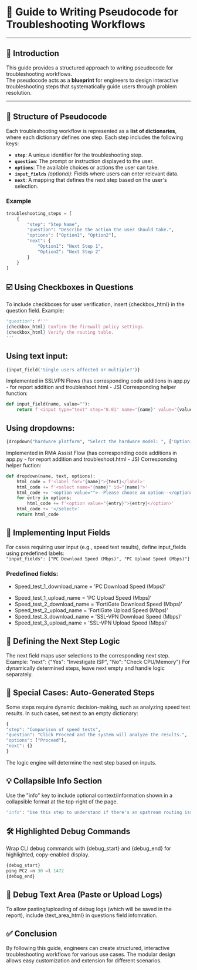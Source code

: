 # 🧭 Guide to Writing Pseudocode for Troubleshooting Workflows

---

## 📘 Introduction

This guide provides a structured approach to writing pseudocode for troubleshooting workflows.  
The pseudocode acts as a **blueprint** for engineers to design interactive troubleshooting steps that systematically guide users through problem resolution.

---

## 🧱 Structure of Pseudocode

Each troubleshooting workflow is represented as a **list of dictionaries**, where each dictionary defines one step. Each step includes the following keys:

- **`step`**: A unique identifier for the troubleshooting step.  
- **`question`**: The prompt or instruction displayed to the user.  
- **`options`**: The available choices or actions the user can take.  
- **`input_fields`** *(optional)*: Fields where users can enter relevant data.  
- **`next`**: A mapping that defines the next step based on the user's selection.

### Example


```python
troubleshooting_steps = [
    {
        "step": "Step Name",
        "question": "Describe the action the user should take.",
        "options": ["Option1", "Option2"],
        "next": {
            "Option1": "Next Step 1",
            "Option2": "Next Step 2"
        }
    }
]
```

## ☑️  Using Checkboxes in Questions 
To include checkboxes for user verification, insert {checkbox_html} in the question field. Example: 
```python
"question": f''' 
{checkbox_html} Confirm the firewall policy settings. 
{checkbox_html} Verify the routing table. 
''' 
```

## Using text input:
```python
{input_field('Single users affected or multiple?')}
```
Implemented in SSLVPN Flows (has corresponding code additions in app.py - for report addition and troubleshoot.html - JS)
Corresponding helper function:
```python
def input_field(name, value=""):
    return f'<input type="text" step="0.01" name="{name}" value="{value}" style="width: 100px; padding: 5px; margin: 5px;">'
```

## Using dropdowns:
```python
{dropdown("hardware platform", "Select the hardware model: ", ['Option1','Option2','Option3'])}
```
Implemented in RMA Assist Flow (has corresponding code additions in app.py - for report addition and troubleshoot.html - JS)
Corresponding helper fuction:
```python
def dropdown(name, text, options):
    html_code = f'<label for="{name}">{text}</label>'
    html_code += f'<select name="{name}" id="{name}">'
    html_code += '<option value="">--Please choose an option--</option>'
    for entry in options:
        html_code += f'<option value="{entry}">{entry}</option>'
    html_code += '</select>'
    return html_code
```
## 🧮 Implementing Input Fields 
For cases requiring user input (e.g., speed test results), define input_fields using predefined labels: 
<br>`"input_fields": ["PC Download Speed (Mbps)", "PC Upload Speed (Mbps)"]`
### Predefined fields: 
* Speed_test_1_download_name = 'PC Download Speed (Mbps)' 
- Speed_test_1_upload_name = 'PC Upload Speed (Mbps)' 
- Speed_test_2_download_name = 'FortiGate Download Speed (Mbps)' 
- Speed_test_2_upload_name = 'FortiGate Upload Speed (Mbps)' 
- Speed_test_3_download_name = 'SSL-VPN Download Speed (Mbps)' 
- Speed_test_3_upload_name = 'SSL-VPN Upload Speed (Mbps)' 

## 🔁  Defining the Next Step Logic 
The next field maps user selections to the corresponding next step. Example: 
"next": {"Yes": "Investigate ISP", "No": "Check CPU/Memory"} 
For dynamically determined steps, leave next empty and handle logic separately. 

## 🤖 Special Cases: Auto-Generated Steps 
Some steps require dynamic decision-making, such as analyzing speed test results. In such cases, set next to an empty dictionary: 
```python
{ 
"step": "Comparison of speed tests", 
"question": "Click Proceed and the system will analyze the results.", 
"options": ["Proceed"], 
"next": {} 
}
```
The logic engine will determine the next step based on inputs. 

## 💡 Collapsible Info Section
Use the "info" key to include optional context/information shown in a collapsible format at the top-right of the page.

```python
"info": "Use this step to understand if there's an upstream routing issue."
```

## 🛠️ Highlighted Debug Commands
Wrap CLI debug commands with {debug_start} and {debug_end} for highlighted, copy-enabled display.

```python
{debug_start}
ping PC2 –n 30 –l 1472
{debug_end}
```
## 📝 Debug Text Area (Paste or Upload Logs)
To allow pasting/uploading of debug logs (which will be saved in the report), include      {text_area_html} in questions field infomration.

## ✅ Conclusion 
By following this guide, engineers can create structured, interactive troubleshooting workflows for various use cases. The modular design allows easy customization and extension for different scenarios.

